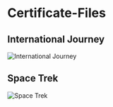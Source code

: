 # Certificate-Files

## International Journey
![International Journey](./20220207_135225.jpg)

## Space Trek
![Space Trek](./20220207_135620.jpg)

